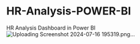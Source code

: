 # HR-Analysis-POWER-BI
HR Analysis Dashboard in Power BI
![Uploading Screenshot 2024-07-16 195319.png…]()
